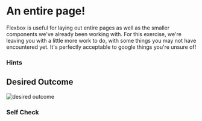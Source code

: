 # An entire page!

Flexbox is useful for laying out entire pages as well as the smaller components we've already been working with. For this exercise, we're leaving you with a little more work to do, with some things you may not have encountered yet. It's perfectly acceptable to google things you're unsure of!

### Hints
<!-- - You may want to search something like `CSS remove list bullets`.  We've done this for you in previous examples, but not here. Yay learning. -->
<!-- - Finding out how to style links in CSS might help you get rid of that pesky underline decoration... -->
<!-- - We've added `height: 100vh` to the `body`... this makes the body exactly the same height as the viewport. To stick the footer to the bottom you will need to use flex and change the direction to column. -->

## Desired Outcome
![desired outcome](./desired-outcome.png)

### Self Check

<!-- - The header is at the top of the page, the footer is at the bottom, and they stay in place if you resize your screen. -->
<!-- - The header and footer have padding. -->
<!-- - The links in the header and footer are pushed to either side. -->
<!-- - There is space between the links in the header and footer. -->
<!-- - The footer has a light gray background (`#eeeeee`). -->
<!-- - The logo, input and buttons are centered in the screen. -->
<!-- - The buttons have an appropriate amount of padding. -->
<!-- - There is space between the logo, input and buttons. -->
